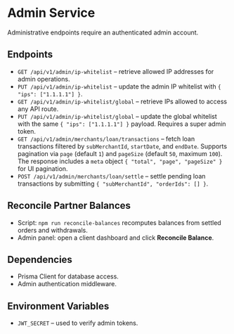 # Admin Service

Administrative endpoints require an authenticated admin account.

## Endpoints
- `GET /api/v1/admin/ip-whitelist` – retrieve allowed IP addresses for admin operations.
- `PUT /api/v1/admin/ip-whitelist` – update the admin IP whitelist with `{ "ips": ["1.1.1.1"] }`.
- `GET /api/v1/admin/ip-whitelist/global` – retrieve IPs allowed to access any API route.
- `PUT /api/v1/admin/ip-whitelist/global` – update the global whitelist with the same `{ "ips": ["1.1.1.1"] }` payload. Requires a super admin token.
- `GET /api/v1/admin/merchants/loan/transactions` – fetch loan transactions filtered by `subMerchantId`, `startDate`, and `endDate`. Supports pagination via `page` (default `1`) and `pageSize` (default `50`, maximum `100`). The response includes a `meta` object `{ "total", "page", "pageSize" }` for UI pagination.
- `POST /api/v1/admin/merchants/loan/settle` – settle pending loan transactions by submitting `{ "subMerchantId", "orderIds": [] }`.

## Reconcile Partner Balances
- Script: `npm run reconcile-balances` recomputes balances from settled orders and withdrawals.
- Admin panel: open a client dashboard and click **Reconcile Balance**.

## Dependencies
- Prisma Client for database access.
- Admin authentication middleware.

## Environment Variables
- `JWT_SECRET` – used to verify admin tokens.
